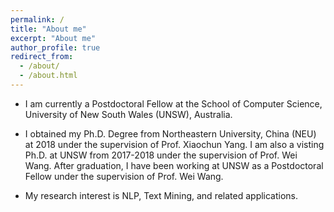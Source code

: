 ```yaml
---
permalink: /
title: "About me"
excerpt: "About me"
author_profile: true
redirect_from: 
  - /about/
  - /about.html
---
```


* I am currently a Postdoctoral Fellow at the School of Computer Science, University of New South Wales (UNSW), Australia.

* I obtained my Ph.D. Degree from Northeastern University, China (NEU) at 2018 under the supervision of Prof. Xiaochun Yang. I am also a visting Ph.D. at UNSW from 2017-2018 under the supervision of Prof. Wei Wang. After graduation, I have been working at UNSW as a Postdoctoral Fellow under the supervision of Prof. Wei Wang.

* My research interest is NLP, Text Mining, and related applications.

